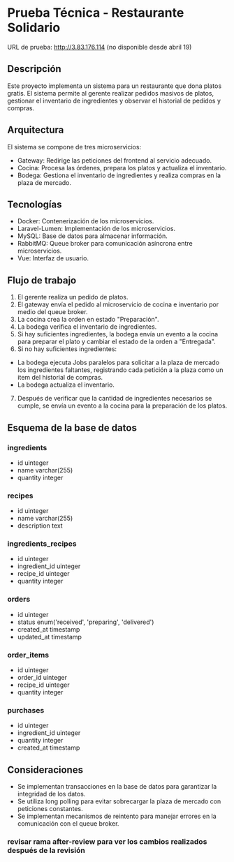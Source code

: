 # Prueba Técnica - Restaurante Solidario

URL de prueba: http://3.83.176.114 (no disponible desde abril 19)

## Descripción

Este proyecto implementa un sistema para un restaurante que dona platos gratis. El sistema permite al gerente realizar pedidos masivos de platos, gestionar el inventario de ingredientes y observar el historial de pedidos y compras.

## Arquitectura

El sistema se compone de tres microservicios:

- Gateway: Redirige las peticiones del frontend al servicio adecuado.
- Cocina: Procesa las órdenes, prepara los platos y actualiza el inventario.
- Bodega: Gestiona el inventario de ingredientes y realiza compras en la plaza de mercado.

## Tecnologías

- Docker: Contenerización de los microservicios.
- Laravel-Lumen: Implementación de los microservicios.
- MySQL: Base de datos para almacenar información.
- RabbitMQ: Queue broker para comunicación asíncrona entre microservicios.
- Vue: Interfaz de usuario.

## Flujo de trabajo

1. El gerente realiza un pedido de platos.
2. El gateway envía el pedido al microservicio de cocina e inventario por medio del queue broker.
3. La cocina crea la orden en estado "Preparación".
4. La bodega verifica el inventario de ingredientes.
5. Si hay suficientes ingredientes, la bodega envía un evento a la cocina para preparar el plato y cambiar el estado de la orden a "Entregada".
6. Si no hay suficientes ingredientes:
  - La bodega ejecuta Jobs paralelos para solicitar a la plaza de mercado los ingredientes faltantes, registrando cada petición a la plaza como un item del historial de compras.
  - La bodega actualiza el inventario.
7. Después de verificar que la cantidad de ingredientes necesarios se cumple, se envía un evento a la cocina para la preparación de los platos.

## Esquema de la base de datos

### ingredients

- id uinteger
- name varchar(255)
- quantity integer

### recipes

- id uinteger
- name varchar(255)
- description text

### ingredients_recipes

- id uinteger
- ingredient_id uinteger
- recipe_id uinteger
- quantity integer

### orders

- id uinteger
- status enum('received', 'preparing', 'delivered')
- created_at timestamp
- updated_at timestamp

### order_items

- id uinteger
- order_id uinteger
- recipe_id uinteger
- quantity integer

### purchases

- id uinteger
- ingredient_id uinteger
- quantity integer
- created_at timestamp

## Consideraciones

- Se implementan transacciones en la base de datos para garantizar la integridad de los datos.
- Se utiliza long polling para evitar sobrecargar la plaza de mercado con peticiones constantes.
- Se implementan mecanismos de reintento para manejar errores en la comunicación con el queue broker.

### revisar rama after-review para ver los cambios realizados después de la revisión
